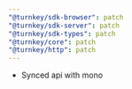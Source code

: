 ```yaml
---
"@turnkey/sdk-browser": patch
"@turnkey/sdk-server": patch
"@turnkey/sdk-types": patch
"@turnkey/core": patch
"@turnkey/http": patch
---
```


- Synced api with mono
